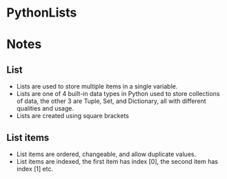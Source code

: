# PythonLists

# Notes

## List
* Lists are used to store multiple items in a single variable.
* Lists are one of 4 built-in data types in Python used to store collections of data, the other 3 are Tuple, Set, and Dictionary, all with different qualities and usage.
* Lists are created using square brackets

## List items
* List items are ordered, changeable, and allow duplicate values.
* List items are indexed, the first item has index [0], the second item has index [1] etc.

## 

